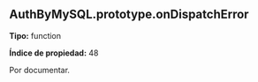 ## AuthByMySQL.prototype.onDispatchError

**Tipo:** function

**Índice de propiedad:** 48

Por documentar.



